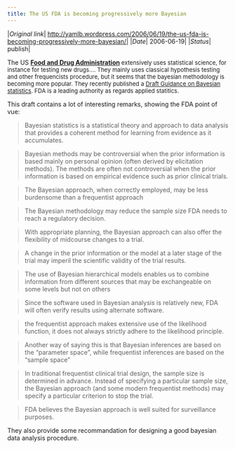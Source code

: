 ```yaml
---
title: The US FDA is becoming progressively more Bayesian
---
```


|*Original link*| http://yamlb.wordpress.com/2006/06/19/the-us-fda-is-becoming-progressively-more-bayesian/|
|*Date*| 2006-06-19|
|*Status*| publish|

The US <a class="l" href="http://www.fda.gov/"><strong>Food and Drug Administration</strong></a><font size="-1"> extensively uses statistical science, for instance for testing new drugs....  They mainly uses classical hypothesis testing  and other frequencists procedure, but it seems that the bayesian methodology is becoming more popular. They recently published a <a target="_blank" href="http://www.fda.gov/cdrh/osb/guidance/1601.html">Draft Guidance on Bayesian statistics</a>. FDA is a leading authority as regards applied statitics.</font>

This draft contains a lot of interesting remarks, showing the FDA point of vue:
<blockquote>Bayesian statistics is a statistical theory and approach to data analysis   that provides a coherent method for learning from evidence as it accumulates.</blockquote>
<blockquote>Bayesian methods may be controversial when the prior information is based   mainly on personal opinion (often derived by elicitation methods). The methods   are often not controversial when the prior information is based on empirical   evidence such as prior clinical trials.</blockquote>
<blockquote>The Bayesian approach, when correctly employed, may be less burdensome than a frequentist approach</blockquote>
<blockquote>The Bayesian methodology may reduce the sample size FDA needs to reach a   regulatory decision.</blockquote>
<blockquote>With appropriate planning, the Bayesian approach can also offer the flexibility   of midcourse changes to a trial.</blockquote>
<blockquote>A change in the prior information or the model at a later stage of the trial   may imperil the scientific validity of the trial results.</blockquote>
<blockquote>The use of Bayesian hierarchical models enables us to combine information   from different sources that may be exchangeable on some levels but not on others</blockquote>
<blockquote>Since the software used in Bayesian analysis is relatively new, FDA will   often verify results using alternate software.</blockquote>
<blockquote>the frequentist approach   makes extensive use of the likelihood function, it does not always strictly   adhere to the likelihood principle.</blockquote>
<blockquote>Another way of saying this is that Bayesian inferences are based on the “parameter   space”, while frequentist inferences are   based on the “sample space”</blockquote>
<blockquote>In traditional frequentist clinical trial design, the sample   size is determined in advance. Instead of specifying a particular sample size,   the Bayesian approach (and some modern frequentist methods) may specify a particular criterion to stop the trial.</blockquote>
<blockquote>FDA believes the Bayesian approach is well suited for surveillance purposes.</blockquote>
They also provide some recommandation for designing a good bayesian data analysis procedure.